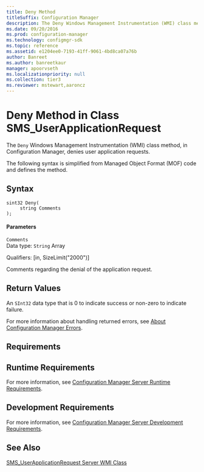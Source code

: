 ```yaml
---
title: Deny Method
titleSuffix: Configuration Manager
description: The Deny Windows Management Instrumentation (WMI) class method, in Configuration Manager, denies user application requests.
ms.date: 09/20/2016
ms.prod: configuration-manager
ms.technology: configmgr-sdk
ms.topic: reference
ms.assetid: e1204ee0-7193-41ff-9061-4bd8ca07a76b
author: Banreet
ms.author: banreetkaur
manager: apoorvseth
ms.localizationpriority: null
ms.collection: tier3
ms.reviewer: mstewart,aaroncz 
---
```

# Deny Method in Class SMS_UserApplicationRequest
The `Deny` Windows Management Instrumentation (WMI) class method, in Configuration Manager, denies user application requests.  

 The following syntax is simplified from Managed Object Format (MOF) code and defines the method.  

## Syntax  

```  
sint32 Deny(  
     string Comments  
);  
```  

#### Parameters  
 `Comments`  
 Data type: `String` Array  

 Qualifiers: [in, SizeLimit("2000")]  

 Comments regarding the denial of the application request.  

## Return Values  
 An  `SInt32` data type that is 0 to indicate success or non-zero to indicate failure.  

 For more information about handling returned errors, see [About Configuration Manager Errors](../../../develop/core/understand/about-configuration-manager-errors.md).  

## Requirements  

## Runtime Requirements  
 For more information, see [Configuration Manager Server Runtime Requirements](../../../develop/core/reqs/server-runtime-requirements.md).  

## Development Requirements  
 For more information, see [Configuration Manager Server Development Requirements](../../../develop/core/reqs/server-development-requirements.md).  

## See Also  
 [SMS_UserApplicationRequest Server WMI Class](../../../develop/reference/apps/sms_userapplicationrequest-server-wmi-class.md)
